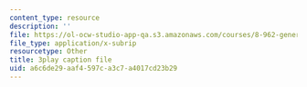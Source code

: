 ```yaml
---
content_type: resource
description: ''
file: https://ol-ocw-studio-app-qa.s3.amazonaws.com/courses/8-962-general-relativity-spring-2020/a6c6de29aaf4597ca3c7a4017cd23b29_OIjLUzS6SQA.vtt
file_type: application/x-subrip
resourcetype: Other
title: 3play caption file
uid: a6c6de29-aaf4-597c-a3c7-a4017cd23b29
---
```

